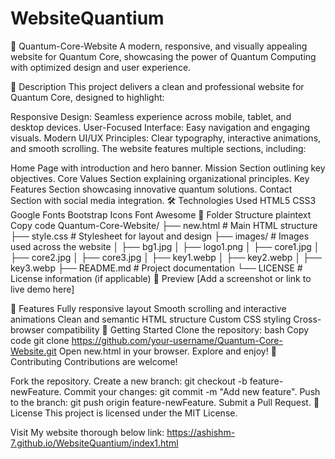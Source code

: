 # WebsiteQuantium
🚀 Quantum-Core-Website
A modern, responsive, and visually appealing website for Quantum Core, showcasing the power of Quantum Computing with optimized design and user experience.

📑 Description
This project delivers a clean and professional website for Quantum Core, designed to highlight:

Responsive Design: Seamless experience across mobile, tablet, and desktop devices.
User-Focused Interface: Easy navigation and engaging visuals.
Modern UI/UX Principles: Clear typography, interactive animations, and smooth scrolling.
The website features multiple sections, including:

Home Page with introduction and hero banner.
Mission Section outlining key objectives.
Core Values Section explaining organizational principles.
Key Features Section showcasing innovative quantum solutions.
Contact Section with social media integration.
🛠️ Technologies Used
HTML5
CSS3
Google Fonts
Bootstrap Icons
Font Awesome
📂 Folder Structure
plaintext
Copy code
Quantum-Core-Website/
├── new.html       # Main HTML structure
├── style.css      # Stylesheet for layout and design
├── images/        # Images used across the website
│   ├── bg1.jpg
│   ├── logo1.png
│   ├── core1.jpg
│   ├── core2.jpg
│   ├── core3.jpg
│   ├── key1.webp
│   ├── key2.webp
│   ├── key3.webp
├── README.md      # Project documentation
└── LICENSE        # License information (if applicable)
📸 Preview
[Add a screenshot or link to live demo here]

🌟 Features
Fully responsive layout
Smooth scrolling and interactive animations
Clean and semantic HTML structure
Custom CSS styling
Cross-browser compatibility
🚦 Getting Started
Clone the repository:
bash
Copy code
git clone https://github.com/your-username/Quantum-Core-Website.git
Open new.html in your browser.
Explore and enjoy!
🤝 Contributing
Contributions are welcome!

Fork the repository.
Create a new branch: git checkout -b feature-newFeature.
Commit your changes: git commit -m "Add new feature".
Push to the branch: git push origin feature-newFeature.
Submit a Pull Request.
📄 License
This project is licensed under the MIT License.

Visit My website thorough below link:
https://ashishm-7.github.io/WebsiteQuantium/index1.html
